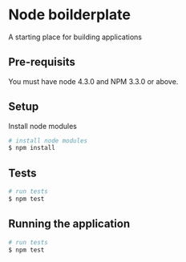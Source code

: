 # Node boilderplate

A starting place for building applications

## Pre-requisits

You must have node 4.3.0 and NPM 3.3.0 or above.

## Setup

Install node modules

```bash
# install node modules
$ npm install
```

## Tests

```bash
# run tests
$ npm test
```

## Running the application

```bash
# run tests
$ npm test
```
